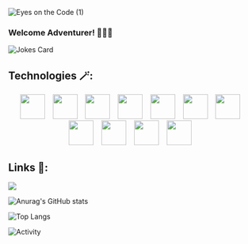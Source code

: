![Eyes on the Code (1)](https://github.com/Jafestro/Jafestro/assets/114564013/2bb6e671-0ef9-458c-a57b-0079ae32efe4)

### Welcome Adventurer! 🧙🏽‍♂️

![Jokes Card](https://readme-jokes.vercel.app/api)

Technologies 🪄:
--------------------------------------------------------------------------------------------------
<div align="center">
<img src="https://github.com/Jafestro/Jafestro/assets/114564013/632b069a-d810-4f97-a728-72db1b97f3ed" width="50" height="50"/>&nbsp;&nbsp;&nbsp;
<img src="https://github.com/Jafestro/Jafestro/assets/114564013/26147afe-4ffd-4f10-91bc-e5fea79800ce" width="50" height="50"/>&nbsp;&nbsp;&nbsp;
<img src="https://github.com/Jafestro/Jafestro/assets/114564013/bedd0403-b30a-4c60-88c4-e38447f425c1" width="50" height="50"/>&nbsp;&nbsp;&nbsp;
<img src="https://github.com/Jafestro/Jafestro/assets/114564013/818bf4c1-0ff2-4b36-b96e-b6cdf97aeeac" width="50" height="50"/>&nbsp;&nbsp;&nbsp;
<img src="https://github.com/Jafestro/Jafestro/assets/114564013/68d06d14-02d6-4894-839b-7d83669878f6" width="50" height="50"/>&nbsp;&nbsp;&nbsp;
<img src="https://github.com/Jafestro/Jafestro/assets/114564013/8f126473-8d2e-4d62-9bbb-6d9e4dc52c7f" width="50" height="50"/>&nbsp;&nbsp;&nbsp;
<img src="https://github.com/Jafestro/Jafestro/assets/114564013/bb373ed6-24dd-4e0e-b6c2-97846d9eee20" width="50" height="50"/>&nbsp;&nbsp;&nbsp;
<img src="https://github.com/Jafestro/Jafestro/assets/114564013/81abcf66-3909-4749-a06b-9228bdaa1dc7" width="50" height="50"/>&nbsp;&nbsp;&nbsp;
<img src="https://github.com/Jafestro/Jafestro/assets/114564013/e64915f6-84c8-459d-a942-d9a43330dddc" width="50" height="50"/>&nbsp;&nbsp;&nbsp;
<img src="https://github.com/Jafestro/Jafestro/assets/114564013/4e0a372f-6c8b-4297-8431-aa496ba427a8" width="50" height="50"/>&nbsp;&nbsp;&nbsp;
<img src="https://github.com/Jafestro/Jafestro/assets/114564013/7e40afdb-3bbb-46a4-8738-b23eeccc70da" width="50" height="50"/>&nbsp;&nbsp;&nbsp;
</div>

Links 🔗:
--------------------------------------------------------------------------------------------------------
<a href="https://www.linkedin.com/in/jafarjjj99/"><img src="https://github.com/Jafestro/Jafestro/assets/114564013/0b5ad394-72f7-4ebe-ad5e-661e9377c90c"/></a>


![Anurag's GitHub stats](https://github-readme-stats.vercel.app/api?username=jafestro&show_icons=true&theme=aura&border_radius=10&rank_icon=percentile)

![Top Langs](https://github-readme-stats.vercel.app/api/top-langs/?username=jafestro&hide_progress=true&theme=aura)

![Activity](https://github-readme-activity-graph.vercel.app/graph?username=jafestro&custom_title=%E0%BC%BC%20%E3%81%A4%20%E2%97%95%5F%E2%97%95%20%E0%BC%BD%E3%81%A4&bg_color=0D1117&color=7F3FBF&line=7F3FBF&point=7F3FBF&area_color=FFFFFF&title_color=FFFFFF&area=true)
